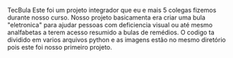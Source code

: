 TecBula 
Este foi um projeto integrador que eu e mais 5 colegas fizemos durante nosso curso. Nosso projeto basicamenta era criar uma bula "eletronica" para ajudar pessoas com deficiencia visual ou até mesmo analfabetas a terem acesso resumido a bulas de remédios.
O codigo ta dividido em varios arquivos python e as imagens estão no mesmo diretório pois este foi nosso primeiro projeto.
